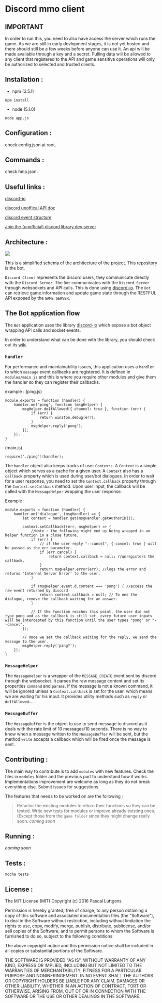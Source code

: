 Discord mmo client
===================

IMPORTANT
-------------

In order to run this, you need to also have access the server which runs the game. As we are still in early devlopment stages, it is not yet hosted and there should still be a few weeks before anyone can use it.
An api will be made available through a key and a secret. Pulling data will be allowed to any client that registered to the API and game sensitive operations will only be authorized to selected and trusted clients.

Installation :
-------------

 - npm (3.5.1)
 ```
 npm install
 ```
 - node (5.1.0)
 ```
 node app.js
 ```

Configuration :
-------------

check config.json at root.


Commands :
-------------
check help.json.

Useful links :
-------------
[discord-io](https://github.com/izy521/discord.io/wiki/)

[discord unoffical API doc](http://unofficial.discordapi.com/en/latest/)

[discord event structure](http://hornwitser.no/discord/analysis)

[Join the (unofficial) discord library dev server](https://discord.gg/0SBTUU1wZTVyGXpr)


Architecture :
-------------

![](http://puu.sh/nfGYJ/e31d0992e4.png)

This is a simplified schema of the architecture of the project. This repository is the bot.

`Discord Client` represents the discord users, they communicate directly with the `Discord Server`. The `Bot` communicates with the `Discord Server` through websockets and API calls. This is done using [discord-io](https://github.com/izy521/discord.io).
The `Bot` can retrieve game information and update game state through the RESTFUL API exposed by the `GAME SERVER`.

The Bot application flow
-------------

The `Bot` application uses the library [discord-io](https://github.com/izy521/discord.io) which expose a bot object wrapping API calls and socket events.

In order to understand what can be done with the library, you should check out its [wiki](https://github.com/izy521/discord.io/wiki).

### `handler`

For performance and maintainability issues, this application uses a `handler` to which `message` event callbacks are registered.
It is defined in `modules/main.js` and this is where you require other modules and give them the handler so they can register their callbacks.

example :
(ping.js)
```
module.exports = function (handler) {
    handler.on('ping', function (msgHelper) {
        msgHelper.doIfAllowed({ channel: true }, function (err) {
            if (err) {
                return winston.debug(err);
            }
            msgHelper.reply('pong');
        });
    });
}
```

(main.js)
```
require('./ping')(handler);
```


The `handler` object also keeps tracks of user `Contexts`. A `Context` is a simple object which serves as a cache for a given user.
A `Context` also has a `callback` property which is used during user/bot dialogues. In order to wait for a user response, you need to set the `Context.callback` property through the `Context.setCallback` method. Upon user input, the callback will be called with the `MessageHelper` wrapping the user response.

Example :

```
module.exports = function (handler) {
    handler.on('dialogue', (msgHandler) => {
        let context = handler.get(msgHandler.getAuthorID());

        context.setCallback((err, msgHelper) => {
            //Note : the following might end up being wrapped in an helper function in a close future.
            if (err) {
                // if the user reply "--cancel", { cancel: true } will be passed as the err parameter.
                if (err.cancel) {
                    return context.callback = null; //unregisters the callback.
                }
                return msgHelper.error(err); //logs the error and returns 'Internal Servor Error' to the user.
            }

            if (msgHelper.event.d.content === 'pong') { //access the raw event returned by discord
                return context.callback = null; // To end the dialogue, remove the callback waiting for an answer.
            }

            // If the function reaches this point, the user did not type pong and as the callback is still set, every future user inputs will be intercepted by this function until the user types "pong" or "--cancel".
        });

        // Once we set the callback waiting for the reply, we send the message to the user.
        msgHelper.reply('ping?');
    });
}
```

### `MessageHelper`

The `MessageHelper` is a wrapper of the `MESSAGE_CREATE` event sent by discord through the websocket.
It parses the raw message content and set its properties `command` and `params`. If the message is not a known command, it will be ignored unless a `Context.callback` is set for the user, which means we are waiting for his input.
It provides utility methods such as `reply` or `doIfAllowed`...

### `MessageBuffer`

The `MessageBuffer` is the object to use to send message to discord as it deals with the rate limit of 10 messages/10 seconds.
There is no way to know when a message written to the `MessageBuffer` will be sent, but the method `write` accepts a callback which will be fired once the message is sent.

Contributing :
-------------

The main way to contribute is to add `modules` with new features. Check the files in `modules` folder and the previous part to understand how it works.
Implementations improvement are welcome as long as they do not break everything else. Submit issues for suggestions.

The features that needs to be worked on are the following :

> Refactor the existing modules to return their functions so they can be tested.
> Write new tests for modules or improve already existing ones. (Except those from the `game folder` since they might change really soon.
> *coming soon*

Running :
-------------

*coming soon*

Tests :
-------------

`mocha tests`

License :
-------------

The MIT License (MIT)
Copyright (c) 2016 Pascal Luttgens

Permission is hereby granted, free of charge, to any person obtaining a copy of this software and associated documentation files (the "Software"), to deal in the Software without restriction, including without limitation the rights to use, copy, modify, merge, publish, distribute, sublicense, and/or sell copies of the Software, and to permit persons to whom the Software is furnished to do so, subject to the following conditions:

The above copyright notice and this permission notice shall be included in all copies or substantial portions of the Software.

THE SOFTWARE IS PROVIDED "AS IS", WITHOUT WARRANTY OF ANY KIND, EXPRESS OR IMPLIED, INCLUDING BUT NOT LIMITED TO THE WARRANTIES OF MERCHANTABILITY, FITNESS FOR A PARTICULAR PURPOSE AND NONINFRINGEMENT. IN NO EVENT SHALL THE AUTHORS OR COPYRIGHT HOLDERS BE LIABLE FOR ANY CLAIM, DAMAGES OR OTHER LIABILITY, WHETHER IN AN ACTION OF CONTRACT, TORT OR OTHERWISE, ARISING FROM, OUT OF OR IN CONNECTION WITH THE SOFTWARE OR THE USE OR OTHER DEALINGS IN THE SOFTWARE.